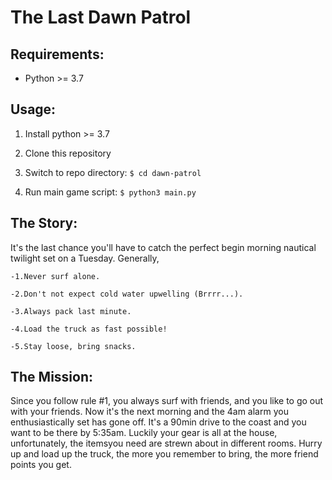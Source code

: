 # The Last Dawn Patrol

## Requirements:

- Python >= 3.7

## Usage:
	
1. Install python >= 3.7
2. Clone this repository

3. Switch to repo directory: ```$ cd dawn-patrol```

4. Run main game script: ```$ python3 main.py```

## The Story:

It's the last chance you'll have to catch the perfect begin morning nautical twilight set on a Tuesday. Generally, 

    -1.Never surf alone. 

    -2.Don't not expect cold water upwelling (Brrrr...). 

    -3.Always pack last minute. 

    -4.Load the truck as fast possible! 

    -5.Stay loose, bring snacks.

## The Mission:

Since you follow rule #1, you always surf with friends, and you like to go out with your friends. Now it's the next morning and the 4am alarm you enthusiastically set has gone off. It's a 90min drive to the coast and you want to be there by 5:35am. Luckily your gear is all at the house, unfortunately, the itemsyou need are strewn about in different rooms. Hurry up and load up the truck, the more you remember to bring, the more friend points you get.
